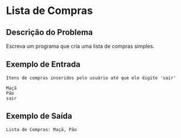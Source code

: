 # Lista de Compras

## Descrição do Problema

Escreva um programa que cria uma lista de compras simples.

## Exemplo de Entrada

```
Itens de compras inseridos pelo usuário até que ele digite 'sair'

Maçã
Pão
sair
```

## Exemplo de Saída

```
Lista de Compras: Maçã, Pão
```
